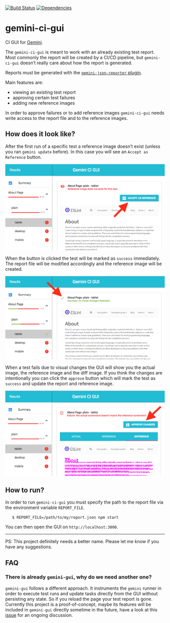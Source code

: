 [![Build Status](https://img.shields.io/travis/holidaycheck/gemini-ci-gui/master.svg?style=flat)](https://travis-ci.org/holidaycheck/gemini-ci-gui)
[![Dependencies](http://img.shields.io/david/holidaycheck/gemini-ci-gui.svg?style=flat)](https://david-dm.org/holidaycheck/gemini-ci-gui)

# gemini-ci-gui

CI GUI for [Gemini](https://gemini-testing.github.io/).

The `gemini-ci-gui` is meant to work with an already existing test report. Most commonly the report will be created by a CI/CD pipeline, but `gemini-ci-gui` doesn’t really care about how the report is generated.

Reports must be generated with the [`gemini-json-reporter` plugin](https://github.com/holidaycheck/gemini-json-reporter).

Main features are:

* viewing an existing test report
* approving certain test failures
* adding new reference images

In order to approve failures or to add reference images `gemini-ci-gui` needs write access to the report file and to the reference images.

## How does it look like?

After the first run of a specific test a reference image doesn’t exist (unless you ran `gemini update` before).
In this case you will see an `Accept as Reference` button.

![Accept as Reference Button](images/accept-as-reference.png)

When the button is clicked the test will be marked as `success` immediately. The report file will be modified accordingly and the reference image will be created.

![Successful Result](images/success.png)

When a test fails due to visual changes the GUI will show you the actual image, the reference image and the diff image. If you think the changes are intentionally you can click the `approve` button which will mark the test as `success` and update the report and reference image.

![Approve Button](images/approve.png)

## How to run?

In order to run `gemini-ci-gui` you must specify the path to the report file via the environment variable `REPORT_FILE`.

```
   $ REPORT_FILE=/path/to/my/report.json npm start
```

You can then open the GUI on `http://localhost:3000`.

-------

PS: This project definitely needs a better name. Please let me know if you have any suggestions.

## FAQ

### There is already `gemini-gui`, why do we need another one?

`gemini-gui` follows a different approach. It instruments the `gemini` runner in order to execute test runs and update tasks directly from the GUI without persisting any state. So if you reload the page your test report is gone.
Currently this project is a proof-of-concept, maybe its features will be included in `gemini-gui` directly sometime in the future, have a look at this [issue](https://github.com/gemini-testing/gemini-gui/issues/63) for an ongoing discussion.
